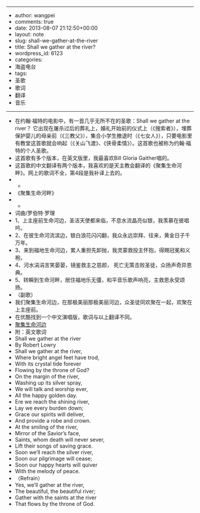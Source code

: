 - --
- author: wangpei
- comments: true
- date: 2013-08-07 21:12:50+00:00
- layout: note
- slug: shall-we-gather-at-the-river
- title: Shall we gather at the river?
- wordpress_id: 6123
- categories:
- 海盗电台
- tags:
- 圣歌
- 歌词
- 翻译
- 音乐
- --
- 在约翰·福特的电影中，有一首几乎无所不在的圣歌：Shall we gather at the river？ 它出现在屠杀过后的葬礼上，婚礼开始前的仪式上（《搜索者》），埋葬保护婴儿的母亲前（《三教父》），集合小学生撤退时（《七女人》），只要电影里有教堂这首歌就会响起（《关山飞渡》、《侠骨柔情》）。这首歌也被称为约翰·福特的个人圣歌。
- 这首歌有多个版本，在英文版里，我最喜欢Bill Gloria Gaither唱的。
- 这首歌的中文翻译有两个版本，我喜欢的是天主教会翻译的《聚集生命河畔》。网上的歌词不全，第4段是我补译上去的。
- *
- 《聚集生命河畔》
- *
- 词曲/罗伯特·罗理
- 1、上主座前生命河边，圣洁天使都来临，不息水流晶亮似银，我羡慕在彼唱吟。
- 2、在彼生命­河流滨边，银白浪花闪闪翻，我众永远崇拜、往来，黄金日子千万年。
- 3、来到福地生命河边，累人重担先卸抛，我灵蒙救投主怀抱，得赐冠冕和义袍，
- 4、河水涓涓言笑晏晏，镜鉴救主之慈颜， 死亡无策击败圣徒，众扬声奇异恩典。
- 5、转瞬到生命河畔，居住­福地乐无彊，和平音乐歌声响亮，主救恩永受颂扬。
- （副歌）
- 我们聚­集生命河边，在那极美丽那极美丽河边，众圣徒同欢聚在一起，欢聚在上主座前。
- 在优酷找到一个中文演唱版，歌词与以上翻译不同。
- [聚集生命河边](http://v.youku.com/v_show/id_XMjIxODg2MzI4.html)
- 附：英文歌词
- Shall we gather at the river
- By Robert Lowry
- Shall we gather at the river,
- Where bright angel feet have trod,
- With its crystal tide forever
- Flowing by the throne of God?
- On the margin of the river,
- Washing up its silver spray,
- We will talk and worship ever,
- All the happy golden day.
- Ere we reach the shining river,
- Lay we every burden down;
- Grace our spirits will deliver,
- And provide a robe and crown.
- At the smiling of the river,
- Mirror of the Savior’s face,
- Saints, whom death will never sever,
- Lift their songs of saving grace.
- Soon we’ll reach the silver river,
- Soon our pilgrimage will cease;
- Soon our happy hearts will quiver
- With the melody of peace.
- （Refrain）
- Yes, we’ll gather at the river,
- The beautiful, the beautiful river;
- Gather with the saints at the river
- That flows by the throne of God.
